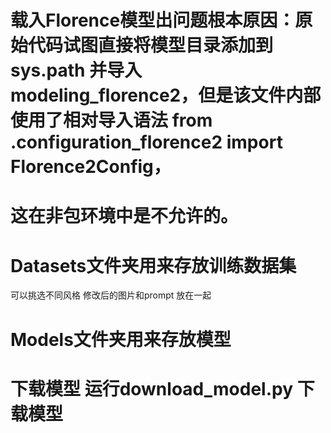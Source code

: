 # 载入Florence模型出问题根本原因：原始代码试图直接将模型目录添加到 sys.path 并导入 modeling_florence2，但是该文件内部使用了相对导入语法 from .configuration_florence2 import Florence2Config，
# 这在非包环境中是不允许的。


# Datasets文件夹用来存放训练数据集
可以挑选不同风格 修改后的图片和prompt 放在一起 

# Models文件夹用来存放模型

# 下载模型 运行download_model.py 下载模型


